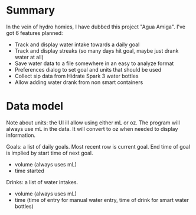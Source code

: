 # Summary
In the vein of hydro homies, I have dubbed this project "Agua Amiga".
I've got 6 features planned:
- Track and display water intake towards a daily goal
- Track and display streaks (so many days hit goal, maybe just drank water at all)
- Save water data to a file somewhere in an easy to analyze format
- Preferences dialog to set goal and units that should be used
- Collect sip data from Hidrate Spark 3 water bottles
- Allow adding water drank from non smart containers


# Data model

Note about units: the UI ill allow using either mL or oz. The program will always use mL in the data. It will convert
to oz when needed to display information.

Goals: a list of daily goals. Most recent row is current goal. End time of goal is implied by start time of next goal.
 - volume (always uses mL)
 - time started

Drinks: a list of water intakes.

- volume (always uses mL)
- time (time of entry for manual water entry, time of drink for smart water bottles)